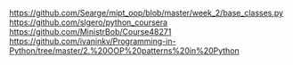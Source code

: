 https://github.com/Searge/mipt_oop/blob/master/week_2/base_classes.py
https://github.com/slgero/python_coursera
https://github.com/MinistrBob/Course48271
https://github.com/ivaninkv/Programming-in-Python/tree/master/2.%20OOP%20patterns%20in%20Python
